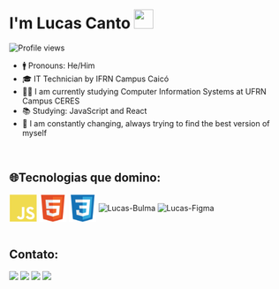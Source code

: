 
<h1 align="left">I'm Lucas Canto <img src="https://img.icons8.com/color/96/lively-wallpaper.png" height="35" width="35"></h1>
<p align="left"> <img src="https://komarev.com/ghpvc/?username=lucascantodev&color=blueviolet" alt="Profile views"/> </p>

- 🚹 Pronouns: He/Him
- 🎓 IT Technician by IFRN Campus Caicó
- 👨‍💻 I am currently studying Computer Information Systems at UFRN Campus CERES        
- 📚 Studying: JavaScript and React
- 🧠 I am constantly changing, always trying to find the best version of myself
<br><br>

<div align="left"style="display: inline-block; padding: auto;">
  <h2>🌐Tecnologias que domino:</h2>
  <img align="center" alt="Lucas-Js" height="50" width="50" src="https://raw.githubusercontent.com/devicons/devicon/master/icons/javascript/javascript-plain.svg"/>
  <img align="center" alt="Lucas-HTML" height="50" width="50" src="https://raw.githubusercontent.com/devicons/devicon/master/icons/html5/html5-original.svg"/>
  <img align="center" alt="Lucas-CSS" height="50" width="50" src="https://raw.githubusercontent.com/devicons/devicon/master/icons/css3/css3-original.svg"/>
  <img align="center" alt="Lucas-Bulma" height="50" width="50" src="https://cdn.jsdelivr.net/gh/devicons/devicon/icons/bulma/bulma-plain.svg"/>

  <img align="center" alt="Lucas-Figma" height="50" widht="50" src="https://cdn.jsdelivr.net/gh/devicons/devicon/icons/figma/figma-original.svg"/>
</div>

<div>
  <br>
  <h2>Contato:</h2>
  <a href="https://www.instagram.com/lucaascnto/" target="_blank"><img src="https://img.shields.io/badge/-Instagram-%23E4405F?style=for-the-badge&logo=instagram&logoColor=white" target="_blank"></a>
 <a href="https://twitter.com/Kamtius" target="_blank"><img src="https://img.shields.io/badge/Twitter-1DA1F2?style=for-the-badge&logo=twitter&logoColor=white" target="_blank"></a> 
  <a href = "mailto:lucascantodev@gmail.com"><img src="https://img.shields.io/badge/-Gmail-%23333?style=for-the-badge&logo=gmail&logoColor=white" target="_blank"></a>
  <a href="https://www.linkedin.com/in/lucascanto37281/" target="_blank"><img src="https://img.shields.io/badge/-LinkedIn-%230077B5?style=for-the-badge&logo=linkedin&logoColor=white" target="_blank"></a> 
</div>
